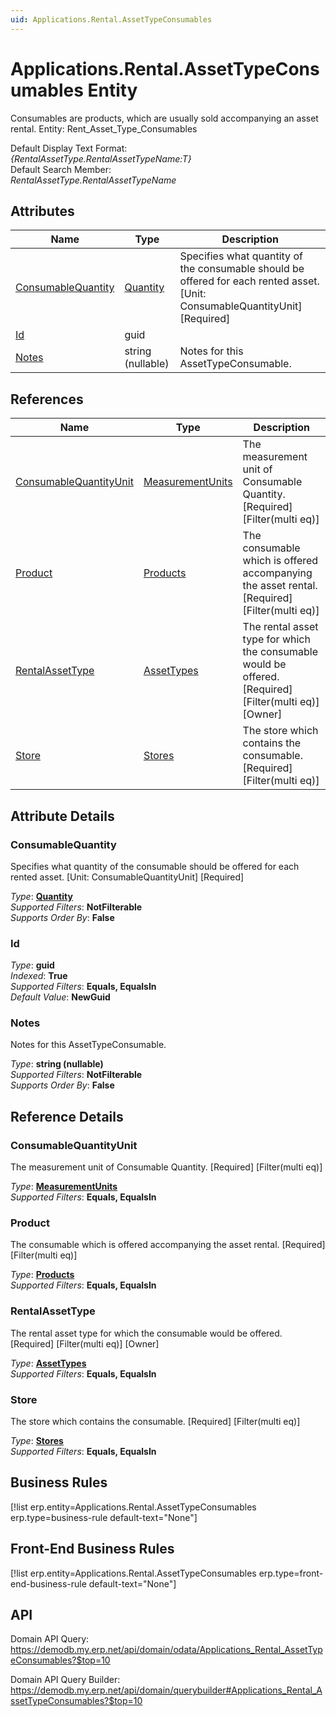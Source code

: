 ```yaml
---
uid: Applications.Rental.AssetTypeConsumables
---
```

# Applications.Rental.AssetTypeConsumables Entity

Consumables are products, which are usually sold accompanying an asset rental. Entity: Rent_Asset_Type_Consumables

Default Display Text Format:  
_{RentalAssetType.RentalAssetTypeName:T}_  
Default Search Member:  
_RentalAssetType.RentalAssetTypeName_  

## Attributes

| Name | Type | Description |
| ---- | ---- | --- |
| [ConsumableQuantity](Applications.Rental.AssetTypeConsumables.md#consumablequantity) | [Quantity](../data-types.md#quantity) | Specifies what quantity of the consumable should be offered for each rented asset. [Unit: ConsumableQuantityUnit] [Required] 
| [Id](Applications.Rental.AssetTypeConsumables.md#id) | guid |  
| [Notes](Applications.Rental.AssetTypeConsumables.md#notes) | string (nullable) | Notes for this AssetTypeConsumable. 

## References

| Name | Type | Description |
| ---- | ---- | --- |
| [ConsumableQuantityUnit](Applications.Rental.AssetTypeConsumables.md#consumablequantityunit) | [MeasurementUnits](General.MeasurementUnits.md) | The measurement unit of Consumable Quantity. [Required] [Filter(multi eq)] |
| [Product](Applications.Rental.AssetTypeConsumables.md#product) | [Products](General.Products.Products.md) | The consumable which is offered accompanying the asset rental. [Required] [Filter(multi eq)] |
| [RentalAssetType](Applications.Rental.AssetTypeConsumables.md#rentalassettype) | [AssetTypes](Applications.Rental.AssetTypes.md) | The rental asset type for which the consumable would be offered. [Required] [Filter(multi eq)] [Owner] |
| [Store](Applications.Rental.AssetTypeConsumables.md#store) | [Stores](Logistics.Inventory.Stores.md) | The store which contains the consumable. [Required] [Filter(multi eq)] |


## Attribute Details

### ConsumableQuantity

Specifies what quantity of the consumable should be offered for each rented asset. [Unit: ConsumableQuantityUnit] [Required]

_Type_: **[Quantity](../data-types.md#quantity)**  
_Supported Filters_: **NotFilterable**  
_Supports Order By_: **False**  

### Id

_Type_: **guid**  
_Indexed_: **True**  
_Supported Filters_: **Equals, EqualsIn**  
_Default Value_: **NewGuid**  

### Notes

Notes for this AssetTypeConsumable.

_Type_: **string (nullable)**  
_Supported Filters_: **NotFilterable**  
_Supports Order By_: **False**  


## Reference Details

### ConsumableQuantityUnit

The measurement unit of Consumable Quantity. [Required] [Filter(multi eq)]

_Type_: **[MeasurementUnits](General.MeasurementUnits.md)**  
_Supported Filters_: **Equals, EqualsIn**  

### Product

The consumable which is offered accompanying the asset rental. [Required] [Filter(multi eq)]

_Type_: **[Products](General.Products.Products.md)**  
_Supported Filters_: **Equals, EqualsIn**  

### RentalAssetType

The rental asset type for which the consumable would be offered. [Required] [Filter(multi eq)] [Owner]

_Type_: **[AssetTypes](Applications.Rental.AssetTypes.md)**  
_Supported Filters_: **Equals, EqualsIn**  

### Store

The store which contains the consumable. [Required] [Filter(multi eq)]

_Type_: **[Stores](Logistics.Inventory.Stores.md)**  
_Supported Filters_: **Equals, EqualsIn**  



## Business Rules

[!list erp.entity=Applications.Rental.AssetTypeConsumables erp.type=business-rule default-text="None"]

## Front-End Business Rules

[!list erp.entity=Applications.Rental.AssetTypeConsumables erp.type=front-end-business-rule default-text="None"]

## API

Domain API Query:
<https://demodb.my.erp.net/api/domain/odata/Applications_Rental_AssetTypeConsumables?$top=10>

Domain API Query Builder:
<https://demodb.my.erp.net/api/domain/querybuilder#Applications_Rental_AssetTypeConsumables?$top=10>

